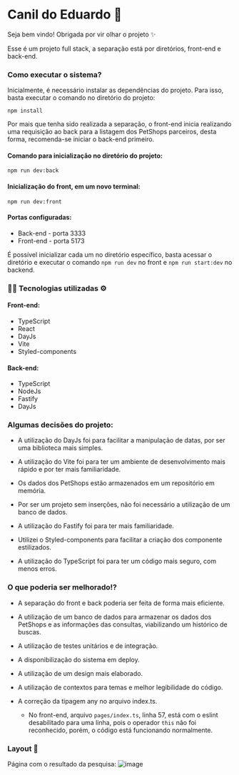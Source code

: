 # Canil do Eduardo 🐶

Seja bem vindo! Obrigada por vir olhar o projeto ✨ 

Esse é um projeto full stack, a separação está por diretórios, front-end e back-end.

### Como executar o sistema?

Inicialmente, é necessário instalar as dependências do projeto. Para isso, basta executar o comando no diretório do projeto:

```
npm install
```

Por mais que tenha sido realizada a separação, o front-end inicia realizando uma requisição ao back para a listagem dos PetShops parceiros, desta forma, recomenda-se iniciar o back-end primeiro.

#### Comando para inicialização no diretório do projeto:
```
npm run dev:back
```

#### Inicialização do front, em um novo terminal:
```
npm run dev:front
```

#### Portas configuradas:

- Back-end - porta 3333 
- Front-end - porta 5173

É possível inicializar cada um no diretório específico, basta acessar o diretório e executar o comando `npm run dev` no front e `npm run start:dev` no backend.

### 👩‍💻 Tecnologias utilizadas ⚙️
#### Front-end:
- TypeScript
- React
- DayJs
- Vite
- Styled-components

#### Back-end:
- TypeScript
- NodeJs
- Fastify
- DayJs

### Algumas decisões do projeto:
- A utilização do DayJs foi para facilitar a manipulação de datas, por ser uma biblioteca mais simples.

- A utilização do Vite foi para ter um ambiente de desenvolvimento mais rápido e por ter mais familiaridade.

- Os dados dos PetShops estão armazenados em um repositório em memória. 

- Por ser um projeto sem inserções, não foi necessário a utilização de um banco de dados.

- A utilização do Fastify foi para ter mais familiaridade.

- Utilizei o Styled-components para facilitar a criação dos componente estilizados.

- A utilização do TypeScript foi para ter um código mais seguro, com menos erros.

### O que poderia ser melhorado⁉️
- A separação do front e back poderia ser feita de forma mais eficiente.

- A utilização de um banco de dados para armazenar os dados dos PetShops e as informações das consultas, viabilizando um histórico de buscas.

- A utilização de testes unitários e de integração.

- A disponibilização do sistema em deploy.

- A utilização de um design mais elaborado.

- A utilização de contextos para temas e melhor legibilidade do código.

- A correção da tipagem any no arquivo index.ts.
  * No front-end, arquivo `pages/index.ts`, linha 57, está com o eslint desabilitado para uma linha, pois o operador `this` não foi reconhecido, porém, o código está funcionando normalmente.

 ### Layout 🎨
Página com o resultado da pesquisa:
 ![image](https://github.com/gabriellafaria/dogKennel/assets/93018901/a63651e0-144f-4226-b5f8-653f5c86f158)


